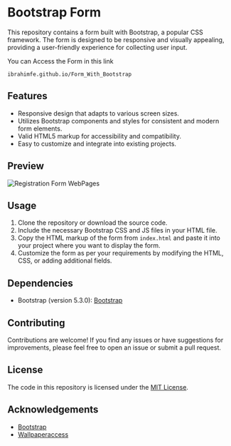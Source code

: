 # Bootstrap Form

This repository contains a form built with Bootstrap, a popular CSS framework. The form is designed to be responsive and visually appealing, providing a user-friendly experience for collecting user input.

You can Access the Form in this link

```ibrahimfe.github.io/Form_With_Bootstrap```

## Features

- Responsive design that adapts to various screen sizes.
- Utilizes Bootstrap components and styles for consistent and modern form elements.
- Valid HTML5 markup for accessibility and compatibility.
- Easy to customize and integrate into existing projects.

## Preview

![Registration Form WebPages](asset/preview.png)


## Usage

1. Clone the repository or download the source code.
2. Include the necessary Bootstrap CSS and JS files in your HTML file.
3. Copy the HTML markup of the form from `index.html` and paste it into your project where you want to display the form.
4. Customize the form as per your requirements by modifying the HTML, CSS, or adding additional fields.

## Dependencies

- Bootstrap (version 5.3.0): [Bootstrap](https://getbootstrap.com/)

## Contributing

Contributions are welcome! If you find any issues or have suggestions for improvements, please feel free to open an issue or submit a pull request.

## License

The code in this repository is licensed under the [MIT License](LICENSE).

## Acknowledgements

- [Bootstrap](https://getbootstrap.com/)
- [Wallpaperaccess](https://wallpaperaccess.com/)

